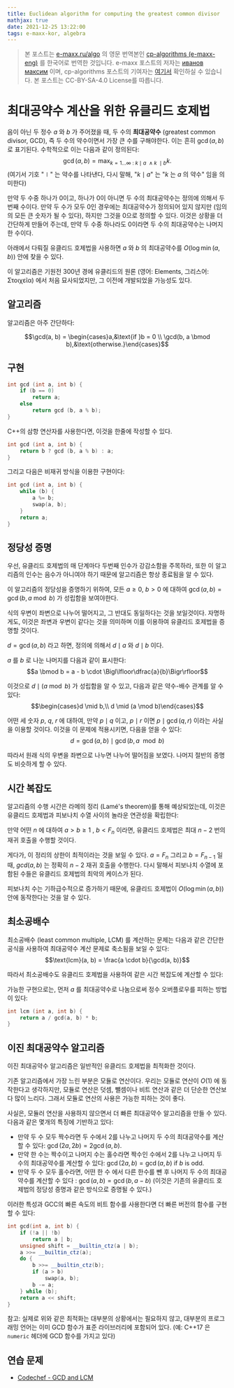 ```yaml
---
title: Euclidean algorithm for computing the greatest common divisor
mathjax: true
date: 2021-12-25 13:22:00
tags: e-maxx-kor, algebra
---
```


> 본 포스트는 [e-maxx.ru/algo](http://e-maxx.ru/algo/) 의 영문 번역본인 [cp-algorithms (e-maxx-eng)](https://cp-algorithms.com/index.html) 를 한국어로 번역한 것입니다. e-maxx 포스트의 저자는 [иванов максим](https://e-maxx.ru/about.php) 이며, cp-algorithms 포스트의 기여자는 [여기서](https://github.com/e-maxx-eng/e-maxx-eng/commits/master/src/algebra/euclid-algorithm.md) 확인하실 수 있습니다. 본 포스트는 CC-BY-SA-4.0 License를 따릅니다.

# 최대공약수 계산을 위한 유클리드 호제법

음이 아닌 두 정수 $a$ 와 $b$ 가 주어졌을 때, 두 수의 **최대공약수** (greatest common divisor, GCD), 즉 두 수의 약수이면서 가장 큰 수를 구해야한다. 이는 흔히 $\gcd(a, b)$ 로 표기된다. 수학적으로 이는 다음과 같이 정의된다:
$$\gcd(a, b) = \max_ {k = 1 \dots \infty ~ : ~ k \mid a ~ \wedge k ~ \mid b} k.$$
(여기서 기호 "$\mid$" 는 약수를 나타낸다, 다시 말해, "$k \mid a$" 는 "$k$ 는 $a$ 의 약수" 임을 의미한다)

만약 두 수중 하나가 0이고, 하나가 0이 아니면 두 수의 최대공약수는 정의에 의해서 두번째 수이다. 만약 두 수가 모두 0인 경우에는 최대공약수가 정의되어 있지 않지만 (임의의 모든 큰 숫자가 될 수 있다), 하지만 그것을 0으로 정의할 수 있다. 이것은 상황을 더 간단하게 만들어 주는데, 만약 두 수중 하나라도 0이라면 두 수의 최대공약수는 나머지 한 수이다.

아래에서 다뤄질 유클리드 호제법을 사용하면 $a$ 와 $b$ 의 최대공약수를 $O(\log \min(a, b))$ 안에 찾을 수 있다.

이 알고리즘은 기원전 300년 경에 유클리드의 원론 (영어: Elements, 그리스어: Στοιχεῖα) 에서 처음 묘사되었지만, 그 이전에 개발되었을 가능성도 있다.

## 알고리즘

알고리즘은 아주 간단하다:

$$\gcd(a, b) = \begin{cases}a,&\text{if }b = 0 \\ \gcd(b, a \bmod b),&\text{otherwise.}\end{cases}$$

## 구현

```cpp
int gcd (int a, int b) {
    if (b == 0)
        return a;
    else
        return gcd (b, a % b);
}
```

C++의 삼항 연산자를 사용한다면, 이것을 한줄에 작성할 수 있다.

```cpp
int gcd (int a, int b) {
    return b ? gcd (b, a % b) : a;
}
```

그리고 다음은 비재귀 방식을 이용한 구현이다:

```cpp
int gcd (int a, int b) {
    while (b) {
        a %= b;
        swap(a, b);
    }
    return a;
}
```

## 정당성 증명

우선, 유클리드 호제법의 매 단계마다 두번째 인수가 강감소함을 주목하라, 또한 이 알고리즘의 인수는 음수가 아니여야 하기 때문에 알고리즘은 항상 종료됨을 알 수 있다.

이 알고리즘의 정당성을 증명하기 위하여, 모든 $a \geq 0$, $b > 0$ 에 대하여 $\gcd(a, b) = \gcd(b, a \bmod b)$ 가 성립함을 보여야한다.

식의 우변이 좌변으로 나누어 떨어지고, 그 반대도 동일하다는 것을 보일것이다. 자명하게도, 이것은 좌변과 우변이 같다는 것을 의미하며 이를 이용하여 유클리드 호제법을 증명할 것이다.

$d = \gcd(a, b)$ 라고 하면, 정의에 의해서 $d\mid a$ 와 $d\mid b$ 이다.

$a$ 를 $b$ 로 나눈 나머지를 다음과 같이 표시한다:
$$a \bmod b = a - b \cdot \Bigl\lfloor\dfrac{a}{b}\Bigr\rfloor$$

이것으로 $d \mid (a \bmod b)$ 가 성립함을 알 수 있고, 다음과 같은 약수-배수 관계를 알 수 있다:
$$\begin{cases}d \mid b,\\ d \mid (a \mod b)\end{cases}$$

어떤 세 숫자 $p$, $q$, $r$ 에 대하여, 만약 $p\mid q$ 이고, $p\mid r$ 이면 $p\mid \gcd(q, r)$ 이라는 사실을 이용할 것이다. 이것을 이 문제에 적용시키면, 다음을 얻을 수 있다:
$$d = \gcd(a, b) \mid \gcd(b, a \mod b)$$

따라서 원래 식의 우변을 좌변으로 나누면 나누어 떨어짐을 보였다. 나머지 절반의 증명도 비슷하게 할 수 있다.

## 시간 복잡도

알고리즘의 수행 시간은 라메의 정리 (Lamé's theorem)를 통해 예상되었는데, 이것은 유클리드 호제법과 피보나치 수열 사이의 놀라운 연관성을 확립한다:

만약 어떤 $n$ 에 대하여 $a > b \geq 1$ , $b < F_n$ 이라면, 유클리드 호제법은 최대 $n-2$ 번의 재귀 호출을 수행할 것이다.

게다가, 이 정리의 상한이 최적이라는 것을 보일 수 있다. $a = F_n$ 그리고 $b = F_{n-1}$ 일 때, $gcd(a, b)$ 는 정확히 $n-2$ 재귀 호출을 수행한다. 다시 말해서 피보나치 수열에 포함된 수들은 유클리드 호제법의 최악의 케이스가 된다.

피보나치 수는 기하급수적으로 증가하기 때문에, 유클리드 호제법이 $O(\log \min(a, b))$ 안에 동작한다는 것을 알 수 있다.

## 최소공배수

최소공배수 (least common multiple, LCM) 를 계산하는 문제는 다음과 같은 간단한 공식을 사용하여 최대공약수 계산 문제로 축소됨을 보일 수 있다:
$$\text{lcm}(a, b) = \frac{a \cdot b}{\gcd(a, b)}$$

따라서 최소공배수도 유클리드 호제법을 사용하여 같은 시간 복잡도에 계산할 수 있다:

가능한 구현으로는, 먼저 $a$ 를 최대공약수로 나눔으로써 정수 오버플로우를 피하는 방법이 있다:

```cpp
int lcm (int a, int b) {
    return a / gcd(a, b) * b;
}
```

## 이진 최대공약수 알고리즘

이진 최대공약수 알고리즘은 일반적인 유클리드 호제법을 최적화한 것이다.

기존 알고리즘에서 가장 느린 부분은 모듈로 연산이다. 우리는 모듈로 연산이 $O(1)$ 에 동작한다고 생각하지만, 모듈로 연산은 덧셈, 뺄셈이나 비트 연산과 같은 더 단순한 연산보다 많이 느리다. 그래서 모듈로 연산의 사용은 가능한 피하는 것이 좋다.

사실은, 모듈러 연산을 사용하지 않으면서 더 빠른 최대공약수 알고리즘을 만들 수 있다.
다음과 같은 몇개의 특징에 기반하고 있다:

- 만약 두 수 모두 짝수라면 두 수에서 2를 나누고 나머지 두 수의 최대공약수를 계산할 수 있다: $\gcd(2a, 2b) = 2 \gcd(a, b)$.
- 만약 한 수는 짝수이고 나머지 수는 홀수라면 짝수인 수에서 2를 나누고 나머지 두 수의 최대공약수를 계산할 수 있다: $\gcd(2a, b) = \gcd(a, b)$ if $b$ is odd.
- 만약 두 수 모두 홀수라면, 어떤 한 수 에서 다른 한수를 뺀 후 나머지 두 수의 최대공약수를 계산할 수 있다 : $\gcd(a, b) = \gcd(b, a-b)$ (이것은 기존의 유클리드 호제법의 정당성 증명과 같은 방식으로 증명될 수 있다.)

이러한 특성과 GCC의 빠른 속도의 비트 함수를 사용한다면 더 빠른 버전의 함수를 구현할 수 있다:

```cpp
int gcd(int a, int b) {
    if (!a || !b)
        return a | b;
    unsigned shift = __builtin_ctz(a | b);
    a >>= __builtin_ctz(a);
    do {
        b >>= __builtin_ctz(b);
        if (a > b)
            swap(a, b);
        b -= a;
    } while (b);
    return a << shift;
}
```

참고: 실제로 위와 같은 최적화는 대부분의 상황에서는 필요하지 않고, 대부분의 프로그래밍 언어는 이미 GCD 함수가 표준 라이브러리에 포함되어 있다. (예: C++17 은 `numeric` 헤더에 GCD 함수를 가지고 있다)

## 연습 문제

- [Codechef - GCD and LCM](https://www.codechef.com/problems/FLOW016)
